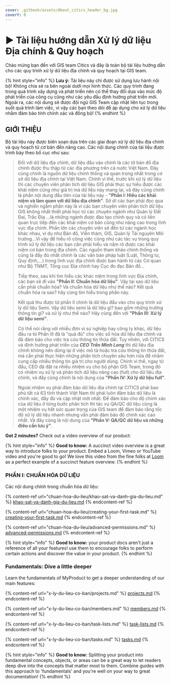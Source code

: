 ```yaml
---
cover: .gitbook/assets/About_citics_header_bg.jpg
coverY: 0
---
```


# ▶ Tài liệu hướng dẫn Xử lý dữ liệu Địa chính & Quy hoạch

Chào mừng bạn đến với GIS team Citics và đây là toàn bộ tài liệu hướng dẫn cho các quy trình xử lý dữ liệu địa chính và quy hoạch tại GIS team.&#x20;

{% hint style="info" %}
**Lưu ý:** Tài liệu này chỉ được sử dụng lưu hành nội bộ! Không chia sẻ ra bên ngoài dưới mọi hình thức. Các quy trình đang trong quá trình xây dựng và phát triển nên có thể thay đổi dựa vào mức độ phát triển của công cụ cũng như các yêu đầu định hướng phát triển mới. Ngoài ra, các nội dung sẽ được đội ngũ GIS Team cập nhật liên tục trong suốt quá trình làm việc, vì vậy các bạn theo dõi để áp dụng cho xử lý dữ liệu nhằm đảm bảo tính chính xác và đồng bộ!
{% endhint %}

## GIỚI THIỆU

Bộ tài liệu này được biên soạn dựa trên các giai đoạn xử lý dữ liệu địa chính và quy hoạch từ cơ bản đến nâng cao. Các nội dung chính của tài liệu được trình bày theo bố cục như sau:

> Đối với dữ liệu địa chính, dữ liệu đầu vào chính là các tờ bản đồ địa chính được thu thập từ các địa phương trên cả nước Việt Nam. Đây cũng chính là nguồn dữ liệu chính thống và quan trọng nhất trong cơ sở dữ liệu địa chính tại Việt Nam. Chính vì thế, trước khi xử lý dữ liệu thì các chuyên viên phân tích dữ liệu GIS phải thực sự hiểu được các khái niệm cũng như giá trị mà dữ liệu này mang lại, và đây cũng chính là phần nội dung đầu tiên của tài liệu này - **"Phần I: Hiểu các khái niệm và làm quen với dữ liệu địa chính"**. Sở dĩ các bạn phải đọc qua và nghiền ngẫm phần này là vì các bạn chuyên viên phân tích dữ liệu GIS không nhất thiết phải học từ các chuyên ngành như Quản lý Đất Đai, Trắc Địa ...là những ngành được đào tạo chính quy và có liên quan trực tiếp đến các khái niệm cơ bản cũng như nâng cao trong lĩnh vực địa chính. Phần lớn các chuyên viên sẽ đến từ các ngành học khác nhau, ví dụ như Bản đồ, Viễn thám, GIS, Quản lý Tài nguyên Môi trường...Vì vậy để hiểu rõ công việc cũng như các tác vụ trong quy trình xử lý dữ liệu các bạn cần phải hiểu và nắm rõ được các khái niệm cơ bản trong địa chính. Các nguồn tham khảo chính thống và cũng là đầy đủ nhất chính là các văn bản pháp luật (Luật, Thông tư, Quy định,...) trong lĩnh vực địa chính được ban hành từ các Cơ quan như Bộ TNMT, Tổng cục Địa chính hay Cục đo đạc Bản đồ...
>
> Tiếp theo, sau khi tìm hiểu các khác niệm trong lĩnh vực Địa chính, các bạn sẽ đi vào **"Phần II: Chuẩn hóa dữ liệu"**. Vậy tại sao dữ liệu cần phải chuẩn hóa? Và chuẩn hóa dữ liệu như thế nào? Kết quả chuẩn hóa ra sao? hãy cùng tìm hiểu trong phần này.&#x20;
>
> Kết quả thu được từ phần II chính là dữ liệu đầu vào cho quy trình xử lý dữ liệu Semi. Vậy dữ liệu semi là dữ liệu gì? bao gồm những trường thông tin gì? và xử lý như thế nào? Hãy cùng đến với **"Phần III: Xử lý dữ liệu semi"**.&#x20;
>
> Có thể nói rằng với nhiều đơn vị sự nghiệp hay công ty khác, dữ liệu đầu ra từ Phần III đã là "quá đủ" cho việc số hóa dữ liệu địa chính và đã đảm bảo cho việc tra cứu thông tin thửa đất. Tuy nhiên, với CITICS và định hướng phát triển của _**CEO Trần Minh Long**_ thì dữ liệu địa chính không nên dừng lại ở việc mô tả hoặc tra cứu thông tin thửa đất, mà cần phải thực hiện những phân tích chuyên sâu hơn nữa để nhằm cung cấp nhiều thông tin giá trị cho người dùng. Chính vì thế, ngay từ đầu, CEO đã đặt ra nhiều nhiệm vụ cho bộ phận GIS Team, trong đó có nhiệm vụ xử lý và phân tích dữ liệu nâng cao (full) cho dữ liệu địa chính, và đây cũng chính là nội dung của **"Phần IV: Xử lý dữ liệu full"**.&#x20;
>
> Ngoài nhiệm vụ phải đảm bảo dữ liệu địa chính tại CITICS phải bao phủ tất cả 63 tỉnh thành Việt Nam thì phải luôn đảm bảo dữ liệu là chính xác, đầy đủ và cập nhật mới nhất. Để đảm bảo cho độ chính xác của dữ liệu ở từng bước phân tích thì tác vụ QA/QC dữ liệu cũng là một nhiệm vụ hết sức quan trọng của GIS team để đảm bảo rằng tốc độ xử lý dữ liệu nhanh nhưng vẫn phải đảm bảo độ chính xác cao nhất. Và đây cũng là nội dung của **"Phần V: QA/QC dữ liệu và những điêu cần lưu ý"**.&#x20;

**Got 2 minutes?** Check out a video overview of our product:

{% hint style="info" %}
**Good to know:** A succinct video overview is a great way to introduce folks to your product. Embed a Loom, Vimeo or YouTube video and you're good to go! We love this video from the fine folks at [Loom](https://loom.com) as a perfect example of a succinct feature overview.
{% endhint %}

### PHẦN I: CHUẨN HÓA DỮ LIỆU

Các nội dung chính trong chuẩn hóa dữ liệu:

{% content-ref url="chuan-hoa-du-lieu/khao-sat-va-danh-gia-du-lieu.md" %}
[khao-sat-va-danh-gia-du-lieu.md](chuan-hoa-du-lieu/khao-sat-va-danh-gia-du-lieu.md)
{% endcontent-ref %}

{% content-ref url="chuan-hoa-du-lieu/creating-your-first-task.md" %}
[creating-your-first-task.md](chuan-hoa-du-lieu/creating-your-first-task.md)
{% endcontent-ref %}

{% content-ref url="chuan-hoa-du-lieu/advanced-permissions.md" %}
[advanced-permissions.md](chuan-hoa-du-lieu/advanced-permissions.md)
{% endcontent-ref %}

{% hint style="info" %}
**Good to know:** your product docs aren't just a reference of all your features! use them to encourage folks to perform certain actions and discover the value in your product.
{% endhint %}

### Fundamentals: Dive a little deeper

Learn the fundamentals of MyProduct to get a deeper understanding of our main features:

{% content-ref url="x-ly-du-lieu-co-ban/projects.md" %}
[projects.md](x-ly-du-lieu-co-ban/projects.md)
{% endcontent-ref %}

{% content-ref url="x-ly-du-lieu-co-ban/members.md" %}
[members.md](x-ly-du-lieu-co-ban/members.md)
{% endcontent-ref %}

{% content-ref url="x-ly-du-lieu-co-ban/task-lists.md" %}
[task-lists.md](x-ly-du-lieu-co-ban/task-lists.md)
{% endcontent-ref %}

{% content-ref url="x-ly-du-lieu-co-ban/tasks.md" %}
[tasks.md](x-ly-du-lieu-co-ban/tasks.md)
{% endcontent-ref %}

{% hint style="info" %}
**Good to know:** Splitting your product into fundamental concepts, objects, or areas can be a great way to let readers deep dive into the concepts that matter most to them. Combine guides with this approach to 'fundamentals' and you're well on your way to great documentation!
{% endhint %}
